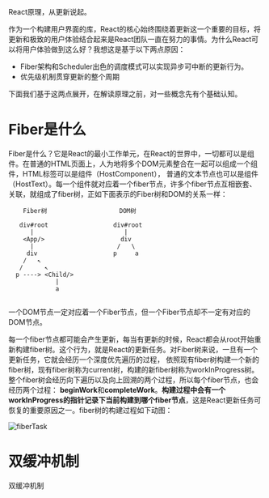 React原理，从更新说起。

作为一个构建用户界面的库，React的核心始终围绕着更新这一个重要的目标，将更新和极致的用户体验结合起来是React团队一直在努力的事情。为什么React可以将用户体验做到这么好？我想这是基于以下两点原因：

* Fiber架构和Scheduler出色的调度模式可以实现异步可中断的更新行为。
* 优先级机制贯穿更新的整个周期

下面我们基于这两点展开，在解读原理之前，对一些概念先有个基础认知。
# Fiber是什么
Fiber是什么？它是React的最小工作单元，在React的世界中，一切都可以是组件。在普通的HTML页面上，人为地将多个DOM元素整合在一起可以组成一个组件，HTML标签可以是组件（HostComponent），
普通的文本节点也可以是组件（HostText）。每一个组件就对应着一个fiber节点，许多个fiber节点互相嵌套、关联，就组成了fiber树，正如下面表示的Fiber树和DOM的关系一样：
```
    Fiber树                    DOM树

   div#root                  div#root
      |                         |
    <App/>                     div
      |                       /   \
     div                     p     a
    /   ↖
   /      ↖
  p ----> <Child/>
             |
             a
  
```
一个DOM节点一定对应着一个Fiber节点，但一个Fiber节点却不一定有对应的DOM节点。

每一个fiber节点都可能会产生更新，每当有更新的时候，React都会从root开始重新构建fiber树。这个行为，就是React的更新任务。对Fiber树来说，一旦有一个更新任务，它就会经历一个深度优先遍历的过程，
依照现有fiber树构建一个新的fiber树，现有fiber树称为current树，构建的新fiber树称为workInProgress树。整个fiber树会经历向下遍历以及向上回溯的两个过程，所以每个fiber节点，也会经历两个过程：
**beginWork**和**completeWork**。**构建过程中会有一个workInProgress的指针记录下当前构建到哪个fiber节点**，这是React更新任务可恢复的重要原因之一。fiber树的构建过程如下动图：

![fiberTask](http://neroht.com/fiberTask4.gif)


# 双缓冲机制
双缓冲机制

